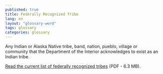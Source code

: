 ```yaml
---
published: true
title: Federally Recognized Tribe
lang: en
layout: "glossary-word"
tags: glossary
categories: glossary
---
```


Any Indian or Alaska Native tribe, band, nation, pueblo, village or community that the Department of the Interior acknowledges to exist as an Indian tribe.

[Read the current list of federally recognized tribes](http://www.bia.gov/cs/groups/public/documents/text/idc-041248.pdf) (PDF - 6.3 MB).

<script>$('#header .btn-lang').remove();</script>
